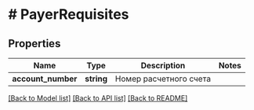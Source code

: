 # # PayerRequisites

## Properties

Name | Type | Description | Notes
------------ | ------------- | ------------- | -------------
**account_number** | **string** | Номер расчетного счета |

[[Back to Model list]](../../README.md#models) [[Back to API list]](../../README.md#endpoints) [[Back to README]](../../README.md)
